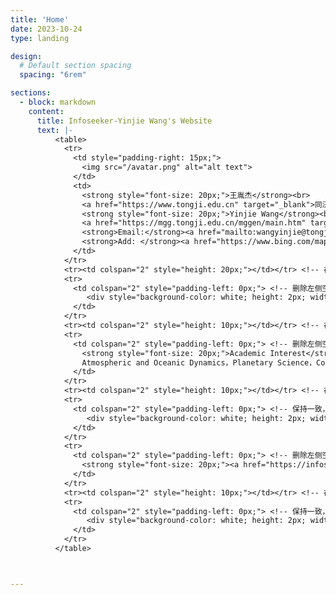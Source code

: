 ```yaml
---
title: 'Home'
date: 2023-10-24
type: landing

design:
  # Default section spacing
  spacing: "6rem"

sections:
  - block: markdown
    content:
      title: Infoseeker-Yinjie Wang's Website
      text: |-
          <table>
            <tr>
              <td style="padding-right: 15px;">
                <img src="/avatar.png" alt="alt text">
              </td>
              <td>
                <strong style="font-size: 20px;">王胤杰</strong><br>
                <a href="https://www.tongji.edu.cn" target="_blank">同济大学</a><a href="https://mgg.tongji.edu.cn/" target="_blank">海洋与地球科学学院 海洋科学系</a><br> <!-- 添加超链接 -->
                <strong style="font-size: 20px;">Yinjie Wang</strong><br>
                <a href="https://mgg.tongji.edu.cn/mggen/main.htm" target="_blank">Department of Marine Science, School of Ocean and Earth Sciences</a>, <a href="https://en.tongji.edu.cn/" target="_blank">Tongji University</a><br> <!-- 添加超链接 -->
                <strong>Email:</strong><a href="mailto:wangyinjie@tongji.edu.cn">wangyinjie@tongji.edu.cn</a><br> <!-- 添加邮件链接 -->
                <strong>Add: </strong><a href="https://www.bing.com/maps?cp=31.283704%7E121.500936&lvl=16.0" target="_blank">NO.1239 Siping Road, Shanghai, P.R. China</a><br>
              </td>
            </tr>
            <tr><td colspan="2" style="height: 20px;"></td></tr> <!-- 在这里添加一个空行的效果 -->
            <tr>
              <td colspan="2" style="padding-left: 0px;"> <!-- 删除左侧空白 -->
                 <div style="background-color: white; height: 2px; width: 100%; margin: 0;"></div> <!-- 修改横杠颜色为白色，宽度为100%，边距为0 -->
              </td>
            </tr>
            <tr><td colspan="2" style="height: 10px;"></td></tr> <!-- 在这里添加一个空行的效果 -->
            <tr>
              <td colspan="2" style="padding-left: 0px;"> <!-- 删除左侧空白，使文本对齐 -->
                <strong style="font-size: 20px;">Academic Interest</strong><br>
                Atmospheric and Oceanic Dynamics，Planetary Science，Complex System<br>
              </td>
            </tr>
            <tr><td colspan="2" style="height: 10px;"></td></tr> <!-- 在这里添加一个空行的效果 -->
            <tr>
              <td colspan="2" style="padding-left: 0px;"> <!-- 保持一致，删除左侧空白 -->
                 <div style="background-color: white; height: 2px; width: 100%; margin: 0;"></div> <!-- 保持横杠样式一致 -->
              </td>
            </tr>
            <tr>
              <td colspan="2" style="padding-left: 0px;"> <!-- 删除左侧空白，使文本对齐 -->
                <strong style="font-size: 20px;"><a href="https://infoseeker.cn/contact/" style="color: blue;">Curriculum Vitae</a></strong><br>
              </td>
            </tr>
            <tr><td colspan="2" style="height: 10px;"></td></tr> <!-- 在这里添加一个空行的效果 -->
            <tr>
              <td colspan="2" style="padding-left: 0px;"> <!-- 保持一致，删除左侧空白 -->
                 <div style="background-color: white; height: 2px; width: 100%; margin: 0;"></div> <!-- 保持横杠样式一致 -->
              </td>
            </tr>
          </table>



---
```

